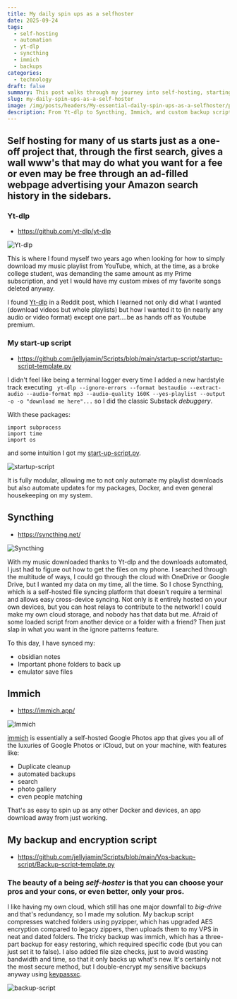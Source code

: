 ```yaml
---
title: My daily spin ups as a selfhoster
date: 2025-09-24
tags:
  - self-hosting
  - automation
  - yt-dlp
  - syncthing
  - immich
  - backups
categories:
  - technology
draft: false
summary: This post walks through my journey into self-hosting, starting from a simple need to download YouTube playlists with Yt-dlp and evolving into a modular automation script, cross-device syncing with Syncthing, private photo management via Immich, and custom backup solutions with encryption. What began as a way to save money and control my media turned into a daily self-hosting setup that gives me flexibility, privacy, and ownership of my data.
slug: my-daily-spin-ups-as-a-self-hoster
image: /img/posts/headers/My-essential-daily-spin-ups-as-a-selfhoster/pexels-joshsorenson-1714208.jpg
description: From Yt-dlp to Syncthing, Immich, and custom backup scripts — a self-hosting journey that puts privacy, automation, and data ownership first
---
```


## **S**elf hosting for many of us starts just as a one-off project that, through the first search, gives a wall www's that may do what you want for a fee or even may be free through an ad-filled webpage advertising your Amazon search history in the sidebars. 

### Yt-dlp

- https://github.com/yt-dlp/yt-dlp

<img src="/img/posts/Inlines/My-daily-spin-ups-as-a-selfhoster/Yt-dlp-github.png" 
     alt="Yt-dlp" 
     style="max-width: 100%; height: auto;">

This is where I found myself two years ago when looking for how to simply download my music playlist from YouTube, which, at the time, as a broke college student, was demanding the same amount as my Prime subscription, and yet I would have my custom mixes of my favorite songs deleted anyway. 

I found [Yt-dlp](https://github.com/yt-dlp/yt-dlp) in a Reddit post, which I learned not only did what I wanted (download videos but whole playlists) but how I wanted it to (in nearly any audio or video format) except one part....be as hands off as Youtube premium. 


### My start-up script

- https://github.com/jellyjamin/Scripts/blob/main/startup-script/startup-script-template.py

I didn't feel like being a terminal logger every time I added a new hardstyle track executing ```
yt-dlp --ignore-errors --format bestaudio --extract-audio --audio-format mp3 --audio-quality 160K --yes-playlist --output -o -o "download me here"...```  so I did the classic Substack *debuggery*. 

With these packages: 

```
import subprocess
import time
import os
```

and some intuition I got my [start-up-script.py](https://github.com/jellyjamin/Scripts/blob/main/startup-script/startup-script-template.py). 

<img src="/img/posts/Inlines/My-daily-spin-ups-as-a-selfhoster/Startup-script.png" 
     alt="startup-script" 
     style="max-width: 100%; height: auto;">

It is fully modular, allowing me to not only automate my playlist downloads but also automate updates for my packages, Docker, and even general housekeeping on my system. 


## Syncthing

- https://syncthing.net/

<img src="/img/posts/Inlines/My-daily-spin-ups-as-a-selfhoster/syncthing-site.png" 
     alt="Syncthing" 
     style="max-width: 100%; height: auto;">

With my music downloaded thanks to Yt-dlp and the downloads automated, I just had to figure out how to get the files on my phone. I searched through the multitude of ways, I could go through the cloud with OneDrive or Google Drive, but I wanted my data on my time, all the time. So I chose Syncthing, which is a self-hosted file syncing platform that doesn't require a terminal and allows easy cross-device syncing. Not only is it entirely hosted on your own devices, but you can host relays to contribute to the network! I could make my own cloud storage, and nobody has that data but me. Afraid of some loaded script from another device or a folder with a friend? Then just slap in what you want in the ignore patterns feature.

To this day, I have synced my:

- obsidian notes
- Important phone folders to back up
- emulator save files


## Immich

- https://immich.app/

<img src="/img/posts/Inlines/My-daily-spin-ups-as-a-selfhoster/Immich-site.png" 
     alt="Immich" 
     style="max-width: 100%; height: auto;">

 [immich](https://immich.app/) is essentially a self-hosted Google Photos app that gives you all of the luxuries of Google Photos or iCloud, but on your machine, with features like:

- Duplicate cleanup
- automated backups
- search 
- photo gallery
- even people matching

That's as easy to spin up as any other Docker and devices, an app download away from just working.


## My backup and encryption script

- https://github.com/jellyjamin/Scripts/blob/main/Vps-backup-script/Backup-script-template.py

### The beauty of a being *self-hoster* is that you can choose your pros and your cons, or even better, only your pros. 

I like having my own cloud, which still has one major downfall to *big-drive* and that's redundancy, so I made my solution. My backup script compresses watched folders using pyzipper, which has upgraded AES encryption compared to legacy zippers, then uploads them to my VPS in neat and dated folders. The tricky backup was immich, which has a three-part backup for easy restoring, which required specific code (but you can just set it to false). I also added file size checks, just to avoid wasting bandwidth and time, so that it only backs up what's new. It's certainly not the most secure method, but I double-encrypt my sensitive backups anyway using [keypassxc](https://keepassxc.org/).

<img src="/img/posts/Inlines/My-daily-spin-ups-as-a-selfhoster/Backup-script.png" 
     alt="backup-script" 
     style="max-width: 100%; height: auto;">


